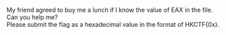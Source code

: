 My friend agreed to buy me a lunch if I know the value of EAX in the file. Can you help me?<br>
Please submit the flag as a hexadecimal value in the format of HKCTF{0x}.